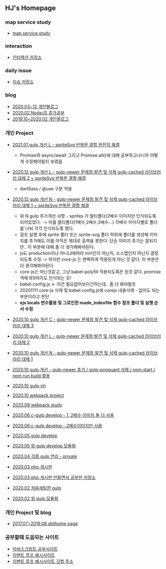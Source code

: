 ## HJ's Homepage

### map service study
* [map service study](https://github.com/hyungju-lee/map-service)

### interaction
* [인터렉션 저장소](https://github.com/hyungju-lee/hyungju-lee-interactions)

### daily issue
* [이슈 저장소](https://github.com/hyungju-lee/daily-issue)

### blog
* [2020.03~12 개인블로그](https://hyungju-lee.github.io/)  
* [2020.02 NodeJS 추가공부](https://hyungju-lee.github.io/nodejs/)  
* [2019.10~2020.02 개인블로그](https://hyungju-lee.github.io/prev-hyungju-lee-private/)  

### 개인 Project
* [2021.01 gulp 개선 L - spriteSvg 반복문 결함 완전히 해결](https://github.com/hyungju-lee/private-hj/tree/master/private/20210119_gulpdevelop)

  * Promise와 async/await 그리고 Promise.all()에 대해 공부하고나니까 어떻게 수정해야될지 보였음
  
* [2020.12 gulp 개선 L - gulp-newer 문제점 발견 및 삭제 gulp-cached 라이브러리 대체 2 + spriteSvg 반복문 결함 해결](https://github.com/hyungju-lee/private-hj/tree/master/private/20201106_gulpdevelop)

    * dartSass / @use 구문 적용
  
* [2020.12 gulp 개선 N - gulp-newer 문제점 발견 및 삭제 gulp-cached 라이브러리 대체 1 + spriteSvg 반복문 결함 해결](https://github.com/hyungju-lee/private-hj/tree/master/private/20201106_lifeshoppine)

    * 위 N gulp 추가개선 사항 - sprites 가 멀티폴더/2배수 이미지만 인식되도록 되어있었다. -> 이를 멀티폴더(1배수,2배수,3배수...) 각배수 이미지별로 폴더를 나눠 각각 인식되도록 했다.
    * 걸프 실행 후에 sprite 폴더 또는 sprite-svg 폴더 하위에 폴더를 생성해 이미지를 추가해도 이를 아직은 제대로 출력을 못한다. 단순 이미지 추가는 잘되지만.. 이 부분에 대해 좀 더 생각해봐야된다.
    * js도 production이냐 아니냐에따라 min인지 아닌지, 소스맵인지 아닌지 결정되도록 수정 -> 하지만 core-js 는 완벽하게 적용된게 아닌 것 같다. 이 부분은 더 생각해봐야된다.
    * core-js는 아닌것같고, 그냥 babel-polyfill 적용되도록은 된것 같다. promise 객체 IE9까지도 인식되는 듯!
    * babel.config.js <- 이건 필요없어보이긴하는데.. 좀 더 봐야될듯
    * 20201111 core-js 삭제 및 babel.config.js에 corejs 내용삭제 - 없어도 되는 부분이라고 판단
    * **ejs locals 변수활용 및 그로인한 made_indexfile 함수 참조 폴더 및 실행 순서 수정**

* [2020.10 gulp 개선 C - gulp-newer 문제점 발견 및 삭제 gulp-cached 라이브러리 대체 3](https://github.com/hyungju-lee/private-hj/tree/master/private/20201023_companygulpdevelop)  
* [2020.10 gulp 개선 L - gulp-newer 문제점 발견 및 삭제 gulp-cached 라이브러리 대체 2](https://github.com/hyungju-lee/private-hj/tree/master/private/20201022_gulpdevelop)  
* [2020.10 gulp 개선 N - gulp-newer 문제점 발견 및 삭제 gulp-cached 라이브러리 대체 1](https://github.com/hyungju-lee/private-hj/tree/master/private/life_shopping_201022)  
* [2020.10 gulp 개선 - gulp-newer 추가 / gulp-pngquant 삭제 / npm start / npm run build 활용](https://github.com/hyungju-lee/private-hj/tree/master/private/life_shopping_201021)  
* [2020.10 gulp-nh](https://github.com/hyungju-lee/private-hj/tree/master/private/gulp-nh)  
* [2020.10 webpack project](https://github.com/hyungju-lee/webpack-project)  
* [2020.09 webpack study](https://github.com/hyungju-lee/webpack)  
* [2020.06 c-gulp develop - 1, 2배수 이미지 둘 다 사용](https://github.com/hyungju-lee/private-hj/tree/master/private/company_gulp_v3)  
* [2020.06 c-gulp develop - 2배수이미지만 사용](https://github.com/hyungju-lee/private-hj/tree/master/private/company_gulp_v3_2x)  
* [2020.05 gulp develop](https://github.com/hyungju-lee/gulp-develop)  
* [2020.05 위 gulp develop 모듈화](https://github.com/hyungju-lee/gulp-develop-module)  
* [2020.04 각종 gulp 연습 - private](https://github.com/hyungju-lee/private-hj)  
* [2020.03 php 게시판](http://hyungju12.dothome.co.kr/wordpress/index.php)  
* [2020.03 php 게시판 만들면서 공부한 저장소](https://github.com/hyungju-lee/php)  
* [2020.02 처음세팅한 gulp](https://github.com/hyungju-lee/gulp-basic)  
* [2020.02 위 gulp 모듈화](https://github.com/hyungju-lee/gulp-refactoring)

### 개인 Project 및 blog
* [2017.07~2019.08 dothome page](http://hyungju12.dothome.co.kr/hide.html)  

### 공부할때 도움되는 사이트

* [자바스크립트 공부사이트](https://github.com/leonardomso/33-js-concepts)  
* [이벤트 루프 예시사이트](http://latentflip.com/loupe/?code=JC5vbignYnV0dG9uJywgJ2NsaWNrJywgZnVuY3Rpb24gb25DbGljaygpIHsKICAgIHNldFRpbWVvdXQoZnVuY3Rpb24gdGltZXIoKSB7CiAgICAgICAgY29uc29sZS5sb2coJ1lvdSBjbGlja2VkIHRoZSBidXR0b24hJyk7ICAgIAogICAgfSwgMjAwMCk7Cn0pOwoKY29uc29sZS5sb2coIkhpISIpOwoKc2V0VGltZW91dChmdW5jdGlvbiB0aW1lb3V0KCkgewogICAgY29uc29sZS5sb2coIkNsaWNrIHRoZSBidXR0b24hIik7Cn0sIDUwMDApOwoKY29uc29sZS5sb2coIldlbGNvbWUgdG8gbG91cGUuIik7!!!PGJ1dHRvbj5DbGljayBtZSE8L2J1dHRvbj4%3D)  
* [이벤트 루프 예시사이트 깃헙 주소](https://github.com/latentflip/loupe)  
